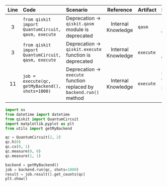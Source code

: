 | Line | Code | Scenario | Reference | Artifact | Refactoring |
| :--: | :--- | :------- | :-------: | :------- | :---------- |
| 3 | `from qiskit import QuantumCircuit, qasm, execute` | Deprecation -> `qiskit.qasm` module is deprecated | Internal Knowledge | `qasm` | `from qiskit import QuantumCircuit` |
| 3 | `from qiskit import QuantumCircuit, qasm, execute` | Deprecation -> `qiskit.execute` function is deprecated | Internal Knowledge | `execute` | `from qiskit import QuantumCircuit` |
| 11 | `job = execute(qc, getMyBackend(), shots=1000)` | Deprecation -> `execute` function replaced by `backend.run()` method | Internal Knowledge | `execute` | `backend = getMyBackend()`<br>`job = backend.run(qc, shots=1000)` |


```python
import os
from datetime import datetime
from qiskit import QuantumCircuit
import matplotlib.pyplot as plt
from utils import getMyBackend

qc = QuantumCircuit(2, 2)
qc.h(0)
qc.cx(0, 1)
qc.measure(0, 0)
qc.measure(1, 1)

backend = getMyBackend()
job = backend.run(qc, shots=1000)
result = job.result().get_counts(qc)
plt.show()
```